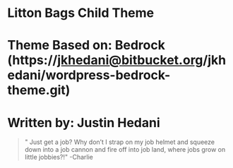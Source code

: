 
#		Litton Bags Child Theme
#		Theme Based on: Bedrock (https://jkhedani@bitbucket.org/jkhedani/wordpress-bedrock-theme.git)
#		Written by: Justin Hedani

> " Just get a job? Why don’t I strap on my job helmet and squeeze down into a job cannon and fire off into job land, where jobs grow on little jobbies?!" -Charlie